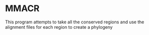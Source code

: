 # MMACR
This program attempts to take all the conserved regions and use the alignment files for each region to create a phylogeny

